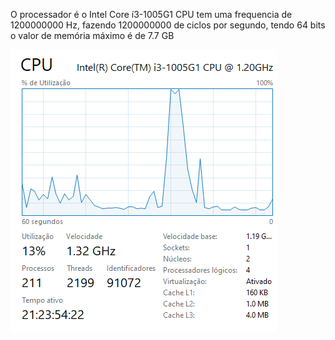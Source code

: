 O processador é o Intel Core í3-1005G1 CPU tem uma frequencia de 1200000000 Hz, fazendo 1200000000 de ciclos por segundo, tendo 64 bits o valor de memória máximo é de 7.7 GB

![Alt text](imagem.PNG)
